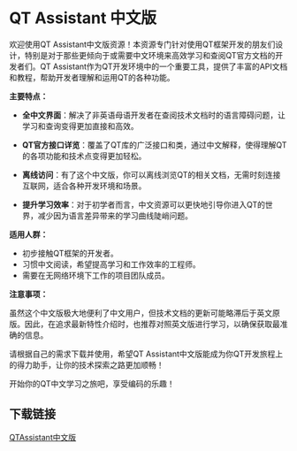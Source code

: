 # QT Assistant 中文版

欢迎使用QT Assistant中文版资源！本资源专门针对使用QT框架开发的朋友们设计，特别是对于那些更倾向于或需要中文环境来高效学习和查阅QT官方文档的开发者们。QT Assistant作为QT开发环境中的一个重要工具，提供了丰富的API文档和教程，帮助开发者理解和运用QT的各种功能。

**主要特点：**

- **全中文界面**：解决了非英语母语开发者在查阅技术文档时的语言障碍问题，让学习和查询变得更加直接和高效。
  
- **QT官方接口详览**：覆盖了QT库的广泛接口和类，通过中文解释，使得理解QT的各项功能和技术点变得更加轻松。
  
- **离线访问**：有了这个中文版，你可以离线浏览QT的相关文档，无需时刻连接互联网，适合各种开发环境和场景。
  
- **提升学习效率**：对于初学者而言，中文资源可以更快地引导你进入QT的世界，减少因为语言差异带来的学习曲线陡峭问题。

**适用人群：**

- 初步接触QT框架的开发者。
- 习惯中文阅读，希望提高学习和工作效率的工程师。
- 需要在无网络环境下工作的项目团队成员。

**注意事项：**

虽然这个中文版极大地便利了中文用户，但技术文档的更新可能略滞后于英文原版。因此，在追求最新特性介绍时，也推荐对照英文版进行学习，以确保获取最准确的信息。

请根据自己的需求下载并使用，希望QT Assistant中文版能成为你QT开发旅程上的得力助手，让你的技术探索之路更加顺畅！

开始你的QT中文学习之旅吧，享受编码的乐趣！

## 下载链接

[QTAssistant中文版](https://pan.quark.cn/s/68db12c8407a)